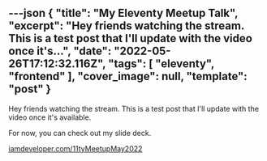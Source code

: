 ---json
{
  "title": "My Eleventy Meetup Talk",
  "excerpt": "Hey friends watching the stream. This is a test post that I'll update with the video once it's...",
  "date": "2022-05-26T17:12:32.116Z",
  "tags": [
    "eleventy",
    "frontend"
  ],
  "cover_image": null,
  "template": "post"
}
---

Hey friends watching the stream. This is a test post that I'll update with the video once it's available.

For now, you can check out my slide deck.

[iamdeveloper.com/11tyMeetupMay2022](https://iamdeveloper.com/11tyMeetupMay2022)
